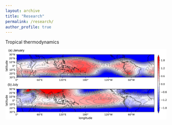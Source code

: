 ```yaml
---
layout: archive
title: "Research"
permalink: /research/
author_profile: true
---
```



Tropical thermodynamics

![Zonal temperature gradients in the tropical free troposphere](/images/WTG.jpg)
